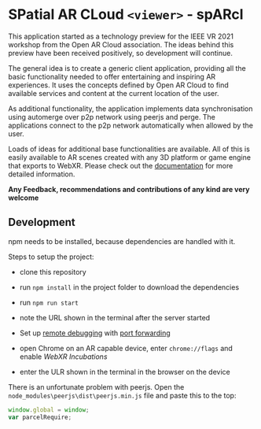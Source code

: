 # SPatial AR CLoud `<viewer>` - spARcl

This application started as a technology preview for the IEEE VR 2021 workshop from the Open AR Cloud association. The ideas behind this preview have been received positively, so development will continue.

The general idea is to create a generic client application, providing all the basic functionality needed to offer entertaining and inspiring AR experiences. It uses the concepts defined by Open AR Cloud to find available services and content at the  current location of the user.

As additional functionality, the application implements data synchronisation using automerge over p2p network using peerjs and perge. The applications connect to the p2p network automatically when allowed by the user.

Loads of ideas for additional base functionalities are available. All of this is easily available to AR scenes created with any 3D platform or game engine that exports to WebXR. Please check out the [documentation](https://openarcloud.github.io/sparcl/) for more detailed information.

**Any Feedback, recommendations and contributions of any kind are very welcome**

## Development

npm needs to be installed, because dependencies are handled with it. 

Steps to setup the project: 
* clone this repository
* run `npm install` in the project folder to download the dependencies
* run `npm run start`
* note the URL shown in the terminal after the server started
* Set up [remote debugging](https://developer.chrome.com/docs/devtools/remote-debugging/) with [port forwarding](https://developer.chrome.com/docs/devtools/remote-debugging/local-server/)

* open Chrome on an AR capable device, enter `chrome://flags` and enable _WebXR Incubations_
* enter the ULR shown in the terminal in the browser on the device 

There is an unfortunate problem with peerjs. Open the `node_modules\peerjs\dist\peerjs.min.js` file and paste this to the top:
```javascript
window.global = window; 
var parcelRequire;
```
